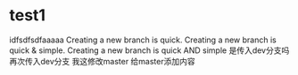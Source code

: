 # test1
idfsdfsdfaaaaa
Creating a new branch is quick.
Creating a new branch is quick & simple.
Creating a new branch is quick AND simple
是传入dev分支吗
再次传入dev分支
我这修改master
给master添加内容
